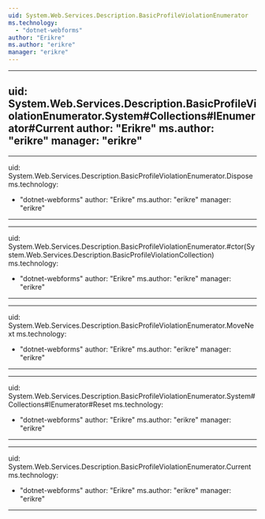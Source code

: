 ```yaml
---
uid: System.Web.Services.Description.BasicProfileViolationEnumerator
ms.technology: 
  - "dotnet-webforms"
author: "Erikre"
ms.author: "erikre"
manager: "erikre"
---
```


---
uid: System.Web.Services.Description.BasicProfileViolationEnumerator.System#Collections#IEnumerator#Current
author: "Erikre"
ms.author: "erikre"
manager: "erikre"
---

---
uid: System.Web.Services.Description.BasicProfileViolationEnumerator.Dispose
ms.technology: 
  - "dotnet-webforms"
author: "Erikre"
ms.author: "erikre"
manager: "erikre"
---

---
uid: System.Web.Services.Description.BasicProfileViolationEnumerator.#ctor(System.Web.Services.Description.BasicProfileViolationCollection)
ms.technology: 
  - "dotnet-webforms"
author: "Erikre"
ms.author: "erikre"
manager: "erikre"
---

---
uid: System.Web.Services.Description.BasicProfileViolationEnumerator.MoveNext
ms.technology: 
  - "dotnet-webforms"
author: "Erikre"
ms.author: "erikre"
manager: "erikre"
---

---
uid: System.Web.Services.Description.BasicProfileViolationEnumerator.System#Collections#IEnumerator#Reset
ms.technology: 
  - "dotnet-webforms"
author: "Erikre"
ms.author: "erikre"
manager: "erikre"
---

---
uid: System.Web.Services.Description.BasicProfileViolationEnumerator.Current
ms.technology: 
  - "dotnet-webforms"
author: "Erikre"
ms.author: "erikre"
manager: "erikre"
---
